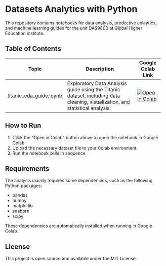 # Datasets Analytics with Python

This repository contains notebooks for data analysis, predective anlaytics, and machine learning guides for the unit DAS9800 at Global Higher Education institute.

## Table of Contents

| Topic | Description | Google Colab Link |
|-------|-------------|------------------|
| [titanic_eda_guide.ipynb](https://github.com/hkhdair/DAS9800-data-analytics-python/blob/main/titanic_eda_guide.ipynb) | Exploratory Data Analysis guide using the Titanic dataset, including data cleaning, visualization, and statistical analysis | [![Open In Colab](https://colab.research.google.com/assets/colab-badge.svg)](https://colab.research.google.com/github/hkhdair/DAS9800-data-analytics-python/blob/main/titanic_eda_guide.ipynb) |

## How to Run

1. Click the "Open in Colab" button above to open the notebook in Google Colab
2. Upload the necessary dataset file to your Colab environment
3. Run the notebook cells in sequence

## Requirements

The analysis usually requires some dependencies, such as the following Python packages:
- pandas
- numpy
- matplotlib
- seaborn
- scipy

These dependencies are automatically installed when running in Google Colab.

## License

This project is open source and available under the MIT License.
